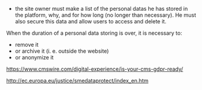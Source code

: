- the site owner must make a list of the personal datas he has stored in the platform, why, and for how long (no longer than necessary). He must also secure this data and allow users to access and delete it.

When the duration of a personal data storing is over, it is necessary to:

- remove it
- or archive it (i. e. outside the website)
- or anonymize it

https://www.cmswire.com/digital-experience/is-your-cms-gdpr-ready/

http://ec.europa.eu/justice/smedataprotect/index_en.htm